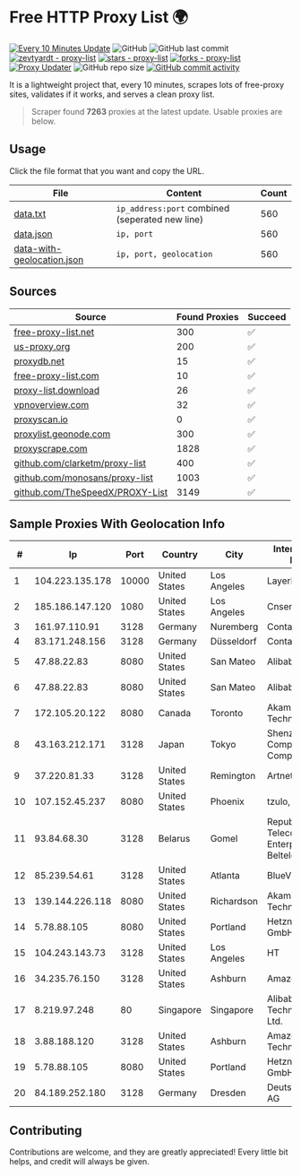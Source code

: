 
# Free HTTP Proxy List 🌍

[![Every 10 Minutes Update](https://github.com/mertguvencli/http-proxy-list/actions/workflows/main.yml/badge.svg?branch=main)](https://github.com/mertguvencli/http-proxy-list/actions/workflows/main.yml)
![GitHub](https://img.shields.io/github/license/mertguvencli/http-proxy-list)
![GitHub last commit](https://img.shields.io/github/last-commit/mertguvencli/http-proxy-list)
[![zevtyardt - proxy-list](https://img.shields.io/static/v1?label=zevtyardt&message=proxy-list&color=blue&logo=github)](https://github.com/zevtyardt/proxy-list "Go to GitHub repo")
[![stars - proxy-list](https://img.shields.io/github/stars/zevtyardt/proxy-list?style=social)](https://github.com/zevtyardt/proxy-list)
[![forks - proxy-list](https://img.shields.io/github/forks/zevtyardt/proxy-list?style=social)](https://github.com/zevtyardt/proxy-list)
[![Proxy Updater](https://github.com/zevtyardt/proxy-list/workflows/Proxy%20Updater/badge.svg)](https://github.com/zevtyardt/proxy-list/actions?query=workflow:"Proxy+Updater")
![GitHub repo size](https://img.shields.io/github/repo-size/zevtyardt/proxy-list)
[![GitHub commit activity](https://img.shields.io/github/commit-activity/m/zevtyardt/proxy-list?logo=commits)](https://github.com/zevtyardt/proxy-list/commits/main)

It is a lightweight project that, every 10 minutes, scrapes lots of free-proxy sites, validates if it works, and serves a clean proxy list.

> Scraper found **7263** proxies at the latest update. Usable proxies are below.

## Usage

Click the file format that you want and copy the URL.

|File|Content|Count|
|----|-------|-----|
|[data.txt](https://raw.githubusercontent.com/mertguvencli/http-proxy-list/main/proxy-list/data.txt)|`ip_address:port` combined (seperated new line)|560|
|[data.json](https://raw.githubusercontent.com/mertguvencli/http-proxy-list/main/proxy-list/data.json)|`ip, port`|560|
|[data-with-geolocation.json](https://raw.githubusercontent.com/mertguvencli/http-proxy-list/main/proxy-list/data-with-geolocation.json)|`ip, port, geolocation`|560|

## Sources

|Source|Found Proxies|Succeed|
|------|-------------|-------|
|[free-proxy-list.net](https://free-proxy-list.net)|300|✅|
|[us-proxy.org](https://www.us-proxy.org)|200|✅|
|[proxydb.net](http://proxydb.net)|15|✅|
|[free-proxy-list.com](https://free-proxy-list.com/?page=&port=&type%5B%5D=http&type%5B%5D=https&up_time=0&search=Search)|10|✅|
|[proxy-list.download](https://www.proxy-list.download/HTTP)|26|✅|
|[vpnoverview.com](https://vpnoverview.com/privacy/anonymous-browsing/free-proxy-servers)|32|✅|
|[proxyscan.io](https://www.proxyscan.io)|0|✅|
|[proxylist.geonode.com](https://proxylist.geonode.com/api/proxy-list?limit=300&page=1&sort_by=lastChecked&sort_type=desc&protocols=http,https)|300|✅|
|[proxyscrape.com](https://api.proxyscrape.com/v2/?request=displayproxies&protocol=http&timeout=10000&country=all&ssl=all&anonymity=all)|1828|✅|
|[github.com/clarketm/proxy-list](https://raw.githubusercontent.com/clarketm/proxy-list/master/proxy-list-raw.txt)|400|✅|
|[github.com/monosans/proxy-list](https://raw.githubusercontent.com/monosans/proxy-list/main/proxies/http.txt)|1003|✅|
|[github.com/TheSpeedX/PROXY-List](https://raw.githubusercontent.com/TheSpeedX/PROXY-List/master/http.txt)|3149|✅|


## Sample Proxies With Geolocation Info

|#|Ip|Port|Country|City|Internet Service Provider|
|-|--|----|-------|----|-------------------------|
|1|104.223.135.178|10000|United States|Los Angeles|LayerHost|
|2|185.186.147.120|1080|United States|Los Angeles|Cnservers LLC|
|3|161.97.110.91|3128|Germany|Nuremberg|Contabo GmbH|
|4|83.171.248.156|3128|Germany|Düsseldorf|Contabo GmbH|
|5|47.88.22.83|8080|United States|San Mateo|Alibaba.com LLC|
|6|47.88.22.83|8080|United States|San Mateo|Alibaba.com LLC|
|7|172.105.20.122|8080|Canada|Toronto|Akamai Technologies|
|8|43.163.212.171|3128|Japan|Tokyo|Shenzhen Tencent Computer Systems Company Limited|
|9|37.220.81.33|3128|United States|Remington|Artnet Sp. z o.o.|
|10|107.152.45.237|8080|United States|Phoenix|tzulo, inc.|
|11|93.84.68.30|3128|Belarus|Gomel|Republican Unitary Telecommunication Enterprise Beltelecom|
|12|85.239.54.61|3128|United States|Atlanta|BlueVPS OU|
|13|139.144.226.118|8080|United States|Richardson|Akamai Technologies, Inc.|
|14|5.78.88.105|8080|United States|Portland|Hetzner Online GmbH|
|15|104.243.143.73|3128|United States|Los Angeles|HT|
|16|34.235.76.150|3128|United States|Ashburn|Amazon.com, Inc.|
|17|8.219.97.248|80|Singapore|Singapore|Alibaba (US) Technology Co., Ltd.|
|18|3.88.188.120|3128|United States|Ashburn|Amazon Technologies Inc.|
|19|5.78.88.105|8080|United States|Portland|Hetzner Online GmbH|
|20|84.189.252.180|3128|Germany|Dresden|Deutsche Telekom AG|



## Contributing

Contributions are welcome, and they are greatly appreciated! Every
little bit helps, and credit will always be given.


